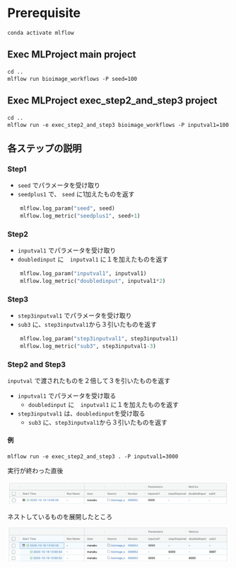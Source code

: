 # Prerequisite

```
conda activate mlflow
```

## Exec MLProject main project

```
cd ..
mlflow run bioimage_workflows -P seed=100 
```

## Exec MLProject exec_step2_and_step3 project

```
cd ..
mlflow run -e exec_step2_and_step3 bioimage_workflows -P inputval1=100 
```

## 各ステップの説明

### Step1

- `seed` でパラメータを受け取り
- `seedplus1` で、 `seed` に1加えたものを返す

```python
    mlflow.log_param("seed", seed)
    mlflow.log_metric("seedplus1", seed+1)
```

### Step2

- `inputval1` でパラメータを受け取り
- `doubledinput` に　`inputval1` に１を加えたものを返す

```python
    mlflow.log_param("inputval1", inputval1)
    mlflow.log_metric("doubledinput", inputval1*2)
```

### Step3

- `step3inputval1` でパラメータを受け取り
- `sub3` に、`step3inputval1`から３引いたものを返す

```python
    mlflow.log_param("step3inputval1", step3inputval1)
    mlflow.log_metric("sub3", step3inputval1-3)
```

### Step2 and Step3

`inputval` で渡されたものを２倍して３を引いたものを返す

- `inputval1` でパラメータを受け取る
    - `doubledinput` に　`inputval1` に１を加えたものを返す
- `step3inputval1` は、`doubledinput`を受け取る
    - `sub3` に、`step3inputval1`から３引いたものを返す


#### 例

```
mlflow run -e exec_step2_and_step3 . -P inputval1=3000
```

実行が終わった直後

![実行直後](./Screen%20Shot%202020-10-19%20at%2013.56.04.png)

ネストしているものを展開したところ

![ネストを展開したあと](Screen%20Shot%202020-10-19%20at%2013.56.13.png)

